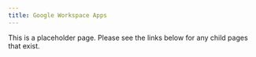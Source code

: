 ```yaml
---
title: Google Workspace Apps
---
```


This is a placeholder page. Please see the links below for any child pages that exist.
